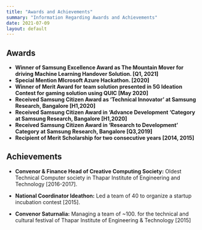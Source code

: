 ```yaml
---
title: "Awards and Achievements"
summary: "Information Regarding Awards and Achievements"
date: 2021-07-09
layout: default
---
```


## Awards
* **Winner of Samsung Excellence Award as The Mountain Mover for driving Machine Learning Handover Solution. [Q1, 2021]**
* **Special Mention MIcrosoft Azure Hackathon. [2020]**
* **Winner of  Merit Award  for team solution presented in  5G Ideation Contest  for  gaming solution using QUIC [May 2020]**
* **Received Samsung Citizen Award as ‘Technical Innovator’ at Samsung Research, Bangalore [H1,2020]**
* **Received Samsung Citizen Award in ‘Advance Development ‘Category at Samsung Research, Bangalore [H1,2020]**
* **Received Samsung Citizen Award in ‘Research to Development’ Category  at Samsung Research, Bangalore [Q3,2019]**
* **Recipient of Merit Scholarship for  two consecutive years [2014, 2015]**

## Achievements

* **Convenor & Finance Head of Creative Computing Society:** Oldest Technical Computer society in Thapar Institute of Engineering and Technology [2016-2017].

* **National Coordinator Ideathon:** Led a team of 40 to organize a startup incubation contest [2015].

* **Convenor Saturnalia:** Managing a team of ~100. for the technical and cultural festival of Thapar Institute of Engineering & Technology [2015]

